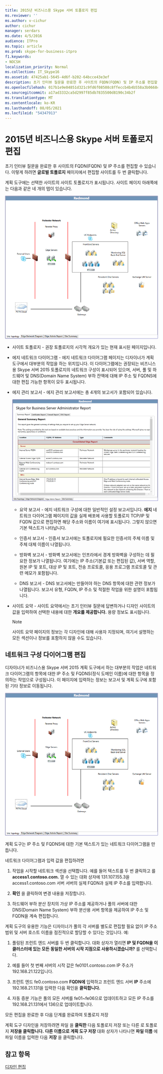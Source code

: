 ```yaml
---
title: 2015년 비즈니스용 Skype 서버 토폴로지 편집
ms.reviewer: ''
ms.author: v-cichur
author: cichur
manager: serdars
ms.date: 4/5/2016
audience: ITPro
ms.topic: article
ms.prod: skype-for-business-itpro
f1.keywords:
- NOCSH
localization_priority: Normal
ms.collection: IT_Skype16
ms.assetid: 47425ab1-5645-4d6f-b202-64bcce43e3ef
description: 초기 인터뷰 질문을 완료한 후 사이트의 FQDN(FQDN) 및 IP 주소를 편집할 수 있습니다. 이렇게 하려면 글로벌 토폴로지 페이지에서 편집할 사이트를 두 번 클릭합니다.
ms.openlocfilehash: 017b1e9e04851d321c9fd6f08508c8ffeccb4b4b558a3b0668c7e6f0efdd1f15
ms.sourcegitcommit: a17ad3332ca5d2997f85db7835500d8190c34b2f
ms.translationtype: MT
ms.contentlocale: ko-KR
ms.lasthandoff: 08/05/2021
ms.locfileid: "54347913"
---
```

# <a name="edit-the-topology-in-skype-for-business-server-2015"></a>2015년 비즈니스용 Skype 서버 토폴로지 편집

초기 인터뷰 질문을 완료한 후 사이트의 FQDN(FQDN) 및 IP 주소를 편집할 수 있습니다. 이렇게 하려면 **글로벌 토폴로지** 페이지에서 편집할 사이트를 두 번 클릭합니다.

계획 도구에는 선택한 사이트의 사이트 토폴로지가 표시됩니다. 사이트 페이지 아래쪽에는 다음과 같은 네 개의 탭이 있습니다.

![계획 도구 사이트 토폴로지](../../media/Planning_Tool_Site_Topology.png)

- 사이트 토폴로지 - 권장 토폴로지의 시각적 개요가 있는 현재 표시된 페이지입니다.

- 에지 네트워크 다이어그램 - 에지 네트워크 다이어그램 페이지는 디자이너가 계획 도구에서 대부분의 작업을 하는 위치입니다. 이 다이어그램에는 권장되는 비즈니스용 Skype 서버 2015 토폴로지의 네트워크 구성이 표시되어 있으며, 서버, 풀 및 하드웨어 및 DNS(Domain Name System) 부하 잔액에 대해 IP 주소 및 FQDNS에 대한 편집 가능한 항목이 모두 표시됩니다.

- 에지 관리 보고서 - 에지 관리 보고서에는 총 4개의 보고서가 포함되어 있습니다.

     ![에지 관리 보고서 페이지](../../media/Planning_Tool_Summary_Report.png)

  - 요약 보고서 - 에지 네트워크 구성에 대한 일반적인 설정 보고서입니다. **에지** 네트워크 다이어그램 페이지의 값을 실제 배포에 사용할 토폴로지 TCP/IP 및 FQDN 값으로 편집하면 해당 주소와 이름이 여기에 표시됩니다. 그렇지 않으면 기본 텍스트가 나타납니다.

  - 인증서 보고서 - 인증서 보고서에는 토폴로지에 필요한 인증서의 주체 이름 및 주체 대체 이름이 나열됩니다.

  - 방화벽 보고서 - 방화벽 보고서에는 인프라에서 경계 방화벽을 구성하는 데 필요한 정보가 나열됩니다. 여기에는 IP 주소(기본값 또는 편집된 값), 서버 역할, 원본 IP 및 포트, 대상 IP 및 포트, 전송 프로토콜, 응용 프로그램 프로토콜 및 관련 메모가 포함됩니다.

  - DNS 보고서 - DNS 보고서에는 만들어야 하는 DNS 항목에 대한 관련 정보가 나열됩니다. 보고서 유형, FQDN, IP 주소 및 적절한 작업을 위한 설명이 포함됩니다.

- 사이트 요약 - 사이트 요약에서는 초기 인터뷰 질문에 답변하거나 디자인 사이트의 값을 입력하여 선택한 내용에 대한 **개요를 제공합니다.** 용량 정보도 표시됩니다.

    > [!NOTE]
    > 사이트 요약 페이지의 정보는 각 디자인에 대해 사용자 지정되며, 여기서 설명하는 모든 섹션이나 정보를 포함하지 않을 수도 있습니다.

## <a name="edit-the-network-configuration-diagram"></a>네트워크 구성 다이어그램 편집
<a name="Edit_Network_diagram"> </a>

디자이너가 비즈니스용 Skype 서버 2015 계획 도구에서 하는 대부분의 작업은 네트워크 다이어그램의 항목에 대한 IP 주소 및 FQDNS(정식 도메인 이름)에 대한 항목을 정의하는 작업으로 구성됩니다. 이 페이지에 입력하는 정보는 보고서 및 계획 도구에 포함된 기타 정보로 이동됩니다.

![계획 도구 네트워크 다이어그램](../../media/Planning_Tool_Network_Diagram.png)

계획 도구는 IP 주소 및 FQDNS에 대한 기본 텍스트가 있는 네트워크 다이어그램을 만듭니다.

네트워크 다이어그램과 입력 값을 편집하려면

1. 작업을 시작할 네트워크 섹션을 선택합니다. 예를 들어 텍스트를 두 번 클릭하고 를 **access1.contoso.com.** 열 수 있는 대화 상자에 131.107.155.3을 access1.contoso.com 서버 서버의 실제 FQDN과 실제 IP 주소를 입력합니다.

2. **확인** 을 클릭하여 변경 내용을 저장합니다.

3. 하드웨어 부하 분산 장치의 가상 IP 주소를 제공하거나 풀의 서버에 대한 DNS(Domain Name System) 부하 분산용 서버 항목을 제공하여 IP 주소 및 FQDN을 계속 편집합니다.

계획 도구의 유용한 기능은 디자이너가 풀의 각 서버를 별도로 편집할 필요 없이 IP 주소 범위 및 서버 호스트 이름을 점진적으로 할당할 수 있다는 것입니다. 예:

1. 풀링된 프런트 엔드 서버를 두 번 클릭합니다. 대화 상자가 열리면 **IP 및 FQDN을 이 클러스터에 있는 모든 동일한 서버의 시작 지점으로 사용하시겠습니까?** 를 선택합니다.

2. 예를 들어 첫 번째 서버의 시작 값은 fe0101.contoso.com IP 주소가 192.168.21.122입니다.

3. 프런트 엔드 fe0.contoso.com **FQDN에** 입력하고 프런트 엔드 서버 **IP** 주소에 192.168.21.131을 입력한 다음 확인을 **클릭합니다.**

4. 자동 증분 기능은 풀의 모든 서버를 fe01~fe06으로 업데이트하고 모든 IP 주소를 192.168.21.131에서 136으로 업데이트합니다.

모든 편집을 완료한 후 다음 단계를 완료하여 토폴로지 저장

계획 도구 디자인을 저장하려면 파일 을  **클릭한** 다음 토폴로지 저장 또는 다른 로 토폴로지 **저장을 클릭합니다.** **다른 이름으로 계획 도구 저장** 대화 상자가 나타나면 **파일 이름** 에 파일 이름을 입력한 다음 **저장** 을 클릭합니다.

## <a name="see-also"></a>참고 항목
<a name="Edit_Network_diagram"> </a>

[디자인 편집](/previous-versions/office/lync-server-2013/lync-server-2013-editing-the-design)
